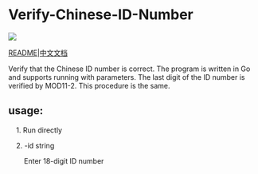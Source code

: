 # Verify-Chinese-ID-Number
![](https://travis-ci.org/yzy613/Verify-Chinese-ID-Number.svg?branch=master)

[README](https://github.com/yzy613/Verify-Chinese-ID-Number/blob/master/README.md)|[中文文档](https://github.com/yzy613/Verify-Chinese-ID-Number/blob/master/README_zh.md)

Verify that the Chinese ID number is correct. The program is written in Go and supports running with parameters.
The last digit of the ID number is verified by MOD11-2. This procedure is the same.

## usage:

    1. Run directly

    2. -id string

        Enter 18-digit ID number